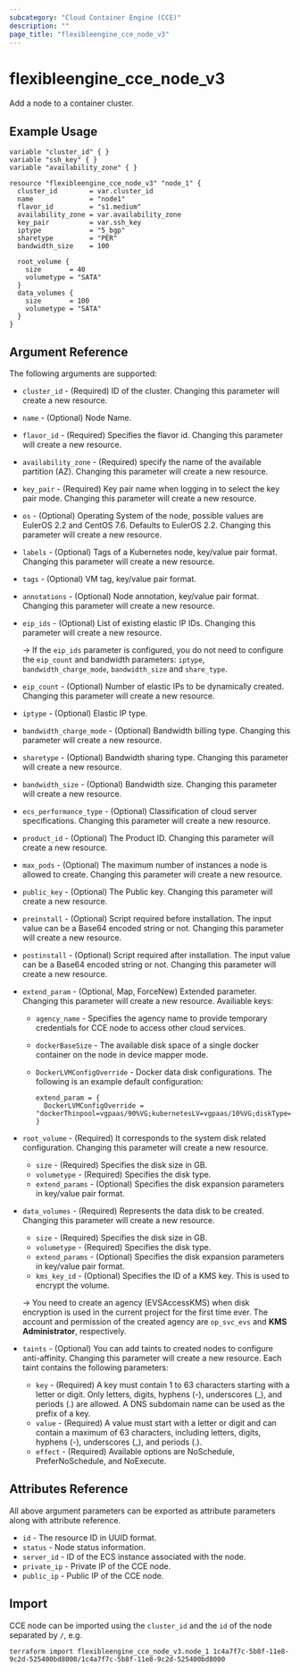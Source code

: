 ```yaml
---
subcategory: "Cloud Container Engine (CCE)"
description: ""
page_title: "flexibleengine_cce_node_v3"
---
```


# flexibleengine_cce_node_v3

Add a node to a container cluster.

## Example Usage

```hcl
variable "cluster_id" { }
variable "ssh_key" { }
variable "availability_zone" { }

resource "flexibleengine_cce_node_v3" "node_1" {
  cluster_id        = var.cluster_id
  name              = "node1"
  flavor_id         = "s1.medium"
  availability_zone = var.availability_zone
  key_pair          = var.ssh_key
  iptype            = "5_bgp"
  sharetype         = "PER"
  bandwidth_size    = 100

  root_volume {
    size       = 40
    volumetype = "SATA"
  }
  data_volumes {
    size       = 100
    volumetype = "SATA"
  }
}
```

## Argument Reference

The following arguments are supported:

* `cluster_id` - (Required) ID of the cluster. Changing this parameter will create a new resource.

* `name` - (Optional) Node Name.

* `flavor_id` - (Required) Specifies the flavor id. Changing this parameter will create a new resource.

* `availability_zone` - (Required) specify the name of the available partition (AZ).
  Changing this parameter will create a new resource.

* `key_pair` - (Required) Key pair name when logging in to select the key pair mode.
  Changing this parameter will create a new resource.

* `os` - (Optional) Operating System of the node, possible values are EulerOS 2.2 and CentOS 7.6. Defaults to EulerOS 2.2.
    Changing this parameter will create a new resource.

* `labels` - (Optional) Tags of a Kubernetes node, key/value pair format. Changing this parameter will create a new resource.

* `tags` - (Optional) VM tag, key/value pair format.

* `annotations` - (Optional) Node annotation, key/value pair format. Changing this parameter will create a new resource.

* `eip_ids` - (Optional) List of existing elastic IP IDs. Changing this parameter will create a new resource.

  -> If the `eip_ids` parameter is configured, you do not need to configure the `eip_count` and bandwidth parameters:
  `iptype`, `bandwidth_charge_mode`, `bandwidth_size` and `share_type`.

* `eip_count` - (Optional) Number of elastic IPs to be dynamically created. Changing this parameter will create a new resource.

* `iptype` - (Optional) Elastic IP type.

* `bandwidth_charge_mode` - (Optional) Bandwidth billing type. Changing this parameter will create a new resource.

* `sharetype` - (Optional) Bandwidth sharing type. Changing this parameter will create a new resource.

* `bandwidth_size` - (Optional) Bandwidth size. Changing this parameter will create a new resource.

* `ecs_performance_type` - (Optional) Classification of cloud server specifications.
    Changing this parameter will create a new resource.

* `product_id` - (Optional) The Product ID. Changing this parameter will create a new resource.

* `max_pods` - (Optional) The maximum number of instances a node is allowed to create.
    Changing this parameter will create a new resource.

* `public_key` - (Optional) The Public key. Changing this parameter will create a new resource.

* `preinstall` - (Optional) Script required before installation. The input value can be a Base64 encoded string or not.
    Changing this parameter will create a new resource.

* `postinstall` - (Optional) Script required after installation. The input value can be a Base64 encoded string or not.
   Changing this parameter will create a new resource.

* `extend_param` - (Optional, Map, ForceNew) Extended parameter. Changing this parameter will create a new resource.
  Availiable keys:

  + `agency_name` - Specifies the agency name to provide temporary credentials for CCE node to access other cloud services.
  + `dockerBaseSize` - The available disk space of a single docker container on the node in device mapper mode.
  + `DockerLVMConfigOverride` - Docker data disk configurations. The following is an example default configuration:

    ```hcl
    extend_param = {
      DockerLVMConfigOverride = "dockerThinpool=vgpaas/90%VG;kubernetesLV=vgpaas/10%VG;diskType=evs;lvType=linear"
    }
    ```

* `root_volume` - (Required) It corresponds to the system disk related configuration.
  Changing this parameter will create a new resource.

  + `size` - (Required) Specifies the disk size in GB.
  + `volumetype` - (Required) Specifies the disk type.
  + `extend_params` - (Optional) Specifies the disk expansion parameters in key/value pair format.

* `data_volumes` - (Required) Represents the data disk to be created.
  Changing this parameter will create a new resource.

  + `size` - (Required) Specifies the disk size in GB.
  + `volumetype` - (Required) Specifies the disk type.
  + `extend_params` - (Optional) Specifies the disk expansion parameters in key/value pair format.
  + `kms_key_id` - (Optional) Specifies the ID of a KMS key. This is used to encrypt the volume.

  -> You need to create an agency (EVSAccessKMS) when disk encryption is used in the current project for the first time ever.
  The account and permission of the created agency are `op_svc_evs` and **KMS Administrator**, respectively.

* `taints` - (Optional) You can add taints to created nodes to configure anti-affinity.
  Changing this parameter will create a new resource.
  Each taint contains the following parameters:

  + `key` - (Required) A key must contain 1 to 63 characters starting with a letter or digit. Only letters, digits,
    hyphens (-), underscores (_), and periods (.) are allowed. A DNS subdomain name can be used as the prefix of a key.
  + `value` - (Required) A value must start with a letter or digit and can contain a maximum of 63 characters,
    including letters, digits, hyphens (-), underscores (_), and periods (.).
  + `effect` - (Required) Available options are NoSchedule, PreferNoSchedule, and NoExecute.

## Attributes Reference

All above argument parameters can be exported as attribute parameters along with attribute reference.

* `id` - The resource ID in UUID format.
* `status` -  Node status information.
* `server_id` - ID of the ECS instance associated with the node.
* `private_ip` - Private IP of the CCE node.
* `public_ip` - Public IP of the CCE node.

## Import

CCE node can be imported using the `cluster_id` and the `id` of the node separated by `/`, e.g.

```shell
terraform import flexibleengine_cce_node_v3.node_1 1c4a7f7c-5b8f-11e8-9c2d-525400bd8000/1c4a7f7c-5b8f-11e8-9c2d-525400bd8000
```

